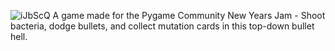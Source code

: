 ![iJbScQ](https://user-images.githubusercontent.com/85095943/148754985-38b99818-67c0-4a98-922e-630b7e0b341c.png)
A game made for the Pygame Community New Years Jam - Shoot bacteria, dodge bullets, and collect mutation cards in this top-down bullet hell.

